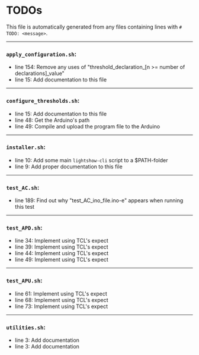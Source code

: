 # TODOs
   This file is automatically generated from any files containing lines with `#  TODO: <message>`.
   
---
### `apply_configuration.sh`:
* line 154: Remove any uses of "threshold_declaration_[n >= number of declarations]_value"
* line 15: Add documentation to this file
---
### `configure_thresholds.sh`:
* line 15: Add documentation to this file
* line 48: Get the Arduino's path
* line 49: Compile and upload the program file to the Arduino
---
### `installer.sh`:
* line 10: Add some main `lightshow-cli` script to a $PATH-folder
* line 9: Add proper documentation to this file
---
### `test_AC.sh`:
* line 189: Find out why "test_AC_ino_file.ino-e" appears when running this test
---
### `test_APD.sh`:
* line 34: Implement using TCL's expect
* line 39: Implement using TCL's expect
* line 44: Implement using TCL's expect
* line 49: Implement using TCL's expect
---
### `test_APU.sh`:
* line 61: Implement using TCL's expect
* line 68: Implement using TCL's expect
* line 73: Implement using TCL's expect
---
### `utilities.sh`:
* line 3: Add documentation
* line 3: Add documentation
